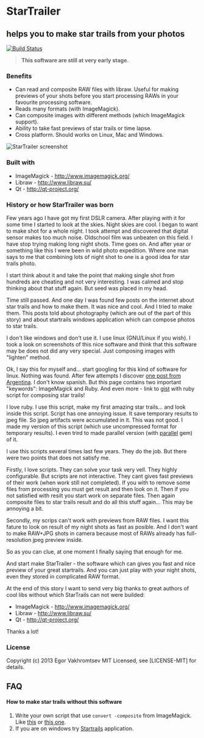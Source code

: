 # StarTrailer
## helps you to make star trails from your photos
[![Build Status](https://api.travis-ci.org/zuf/startrailer.png)](https://travis-ci.org/zuf/startrailer)


> **This software are still at very early stage.**


### Benefits

* Can read and composite RAW files with libraw. Useful for making previews of your shots before you start processing RAWs in your favourite processing software.
* Reads many formats (with ImageMagick).
* Can composite images with different methods (which ImageMagick support).
* Ability to take fast previews of star trails or time lapse.
* Cross platform. Should works on Linux, Mac and Windows.


![StarTrailer screenshot][1]

### Built with

* ImageMagick - http://www.imagemagick.org/
* Libraw - http://www.libraw.su/
* Qt - http://qt-project.org/

### History or how StarTrailer was born

Few years ago I have got my first DSLR camera. After playing with it for some time I started to look at the skies.
Night skies are cool. I began to want to make shot for a whole night. I took attempt and discovered that
digital sensor makes too much noise. Oldschool film was unbeaten on this field. I have stop trying making
long night shots. Time goes on. And after year or something like this I were been in wild photo expedition.
Where one man says to me that combining lots of night shot to one is a good idea for star trails photo.

I start think about it and take the point that making single shot from hundreds are cheating and not
very interesting. I was calmed and stop thinking about that stuff again. But seed was placed in my head.

Time still passed. And one day I was found few posts on the internet about star trails and
how to make them. It was nice and cool. And I tried to make them. This posts told about photography
(which are out of the part of this story) and about startrails windows application which can compose photos to star trails.

I don't like windows and don't use it. I use linux (GNU/Linux if you wish).
I took a look on screenshots of this nice software and think that this software may be does not did any very special.
Just composing images with "lighten" method.

Ok, I say this for myself and... start googling for this kind of software for linux. Nothing was found.
After few attempts I discover [one post from Argentina][2].
I don't know spanish. But this page contains two important "keywords": ImageMagick and Ruby.
And even more - link to [gist][3] with ruby script for composing star trails!

I love ruby. I use this script, make my first amazing star trails... and look inside this script.
Script has one annoying issue. It save temporary results to jpeg file. So jpeg artifacts were accumulated in it.
This was not good. I made my version of this script (which use uncompressed format for temporary results).
I even trird to made parallel version (with [parallel][4] gem) of it.

I use this scripts several times last few years. They do the job. But there were two points that does not satisfy me.

Firstly, I love scripts. They can solve your task very vell. They highly configurable. But scripts are not interactive.
They cant gives fast previews of their work (when work still not completed). If you with to remove some files
from processing you must get result and then look on it. Then if you not satisfied with resilt you start work on separate files.
Then again composite files to star trails result and do all this stuff again... This may be annoying a bit.

Secondly, my scrips can't work with previews from RAW files. I want this fature to look on result of my night shots
as fast as posible. And I don't want to make RAW+JPG shots in camera because most of RAWs already has full-resolution jpeg preview inside.

So as you can clue, at one moment I finally saying that enough for me.

And start make StarTrailer - the software which can gives you fast and nice preview of your great startrails.
And you can just play with your night shots, even they stored in complicated RAW format.

At the end of this story I want to send very big thanks to great authors of cool libs without which StarTrails can not were builded:

* ImageMagick - http://www.imagemagick.org/
* Libraw - http://www.libraw.su/
* Qt - http://qt-project.org/

Thanks a lot!


### License

Copyright (c) 2013 Egor Vakhromtsev MIT Licensed, see [LICENSE-MIT] for details.

## FAQ

#### How to make star trails without this software

1. Write your own script that use `convert -composite` from ImageMagick. Like [this][3] or [this one][5].
2. If you are on windows try [Startrails][6] application.


  [1]: http://zuf.github.io/startrailer/StarTrailer_20131008.png
  [2]: http://ktulu.com.ar/blog/2012/03/25/star-trails-con-imagemagick/
  [3]: https://gist.github.com/luisparravicini/2194335
  [4]: https://github.com/grosser/parallel
  [5]: https://gist.github.com/zuf/6825447
  [6]: http://www.startrails.de/html/software.html
